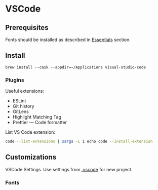 # VSCode

## Prerequisites
Fonts should be installed as described in [Essentials](../essentials/essentials.md#Fonts) section.

## Install

```shell
brew install --cask --appdir=~/Applications visual-studio-code
```

### Plugins

Useful extensions:

- ESLint
- Git history
- GitLens
- Highlight Matching Tag
- Prettier — Code formatter


List VS Code extension:
```bash
code --list-extensions | xargs -L 1 echo code --install-extension
```

## Customizations

VSCode Settings. Use settings from [.vscode](../../apps/vscode) for new project.

### Fonts
